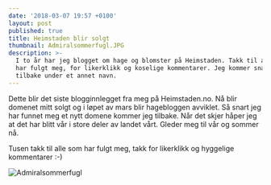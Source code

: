 ```yaml
---
date: '2018-03-07 19:57 +0100'
layout: post
published: true
title: Heimstaden blir solgt
thumbnail: Admiralsommerfugl.JPG
description: >-
  I to år har jeg blogget om hage og blomster på Heimstaden. Takk til alle som
  har fulgt meg, for likerklikk og koselige kommentarer. Jeg kommer snart
  tilbake under et annet navn.
---
```


Dette blir det siste blogginnlegget fra meg på Heimstaden.no. Nå blir domenet mitt solgt og i løpet av mars blir hagebloggen avviklet. Så snart jeg har funnet meg et nytt domene kommer jeg tilbake. Når det skjer håper jeg at det har blitt vår i store deler av landet vårt. Gleder meg til vår og sommer nå. 

Tusen takk til alle som har fulgt meg, takk for likerklikk og hyggelige kommentarer :-)

![Admiralsommerfugl]({{site.baseurl}}/assets/img/Admiralsommerfugl.JPG)
